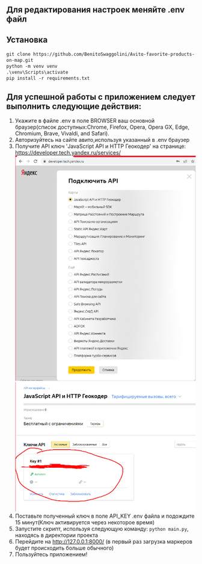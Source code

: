##

## Для редактирования настроек меняйте .env файл

Установка
------

```
git clone https://github.com/BenitoSwaggolini/Avito-favorite-products-on-map.git
python -m venv venv
.\venv\Scripts\activate
pip install -r requirements.txt
```

Для успешной работы с приложением следует выполнить следующие действия:
------

1) Укажите в файле .env в поле BROWSER ваш основной браузер(список доступных:Chrome, Firefox, Opera, Opera GX, Edge,
   Chromium, Brave, Vivaldi, and Safari).
2) Авторизуйтесь на сайте авито,используя указанный в .env браузер
3) Получите API ключ 'JavaScript API и HTTP Геокодер' на странице: https://developer.tech.yandex.ru/services/
   ![img.png](example1.png)
   ![img_1.png](example2.png)
4) Поставьте полученный ключ в поле API_KEY .env файла и подождите 15 минут(Ключ активируется через некоторое время)
5) Запустите скрипт, используя следующую команду: ```python main.py```, находясь в директории проекта
6) Перейдите на http://127.0.0.1:8000/ (в первый раз загрузка маркеров будет происходить больше обычного)
7) Пользуйтесь приложением!
